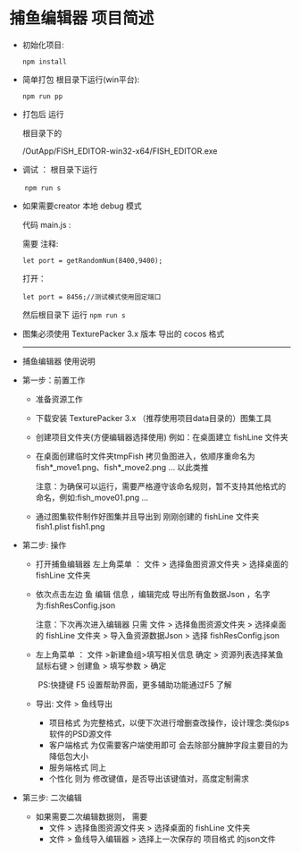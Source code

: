 # 捕鱼编辑器 项目简述




* 初始化项目:

  `npm install`


* 简单打包  根目录下运行(win平台):

  `npm run pp`

  

* 打包后 运行 

  根目录下的 

  /OutApp/FISH_EDITOR-win32-x64/FISH_EDITOR.exe
  
  
  
* 调试 ： 根目录下运行

  ​	`npm run s`

  

* 如果需要creator 本地 debug 模式  

  代码 main.js : 

  需要 注释:

  `let port = getRandomNum(8400,9400);`

  打开：

  `let port = 8456;//测试模式使用固定端口`

  然后根目录下 运行 `npm run s`

* 图集必须使用 TexturePacker 3.x 版本 导出的 cocos 格式

  ------------------------------------------------------------------------------------------------------

  

* 捕鱼编辑器 使用说明

* 第一步：前置工作

  * 准备资源工作

  * 下载安装 TexturePacker 3.x （推荐使用项目data目录的）图集工具

  * 创建项目文件夹(方便编辑器选择使用) 例如：在桌面建立 fishLine 文件夹

  * 在桌面创建临时文件夹tmpFish 拷贝鱼图进入，依顺序重命名为 fish*_move1.png、fish*_move2.png ... 以此类推

    注意：为确保可以运行，需要严格遵守该命名规则，暂不支持其他格式的命名，例如:fish_move01.png ...

  * 通过图集软件制作好图集并且导出到 刚刚创建的 fishLine 文件夹  fish1.plist  fish1.png

* 第二步:  操作

  * 打开捕鱼编辑器 左上角菜单 ： 文件 >  选择鱼图资源文件夹 > 选择桌面的 fishLine 文件夹

  * 依次点击左边 鱼 编辑  信息 ，编辑完成 导出所有鱼数据Json ，名字为:fishResConfig.json

    注意：下次再次进入编辑器 只需  文件 >  选择鱼图资源文件夹 > 选择桌面的 fishLine 文件夹 > 导入鱼资源数据Json > 选择 fishResConfig.json 

  * 左上角菜单 ： 文件 >新建鱼组>填写相关信息 确定 > 资源列表选择某鱼 鼠标右键 > 创建鱼 > 填写参数 > 确定

    ​     PS:快捷键 F5 设置帮助界面，更多辅助功能通过F5 了解

  * 导出: 文件 > 鱼线导出 

    * 项目格式 为完整格式，以便下次进行增删查改操作，设计理念:类似ps软件的PSD源文件
    * 客户端格式 为仅需要客户端使用即可 会去除部分臃肿字段主要目的为降低包大小
    * 服务端格式 同上
    * 个性化 则为 修改键值，是否导出该键值对，高度定制需求

* 第三步:   二次编辑

  * 如果需要二次编辑数据则， 需要
    *  文件 >  选择鱼图资源文件夹 > 选择桌面的 fishLine 文件夹 
    *  文件 > 鱼线导入编辑器 > 选择上一次保存的 项目格式 的json文件



